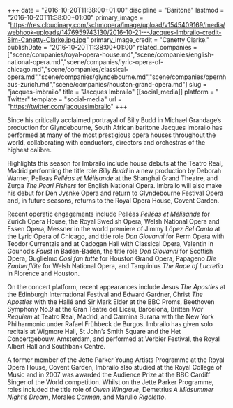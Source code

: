 +++
date = "2016-10-20T11:38:00+01:00"
discipline = "Baritone"
lastmod = "2016-10-20T11:38:00+01:00"
primary_image = "https://res.cloudinary.com/schmopera/image/upload/v1545409169/media/webhook-uploads/1476959743130/2016-10-21---Jacques-Imbrailo-credit-Sim-Canetty-Clarke.jpg.jpg"
primary_image_credit = "Canetty Clarke."
publishDate = "2016-10-20T11:38:00+01:00"
related_companies = ["scene/companies/royal-opera-house.md","scene/companies/english-national-opera.md","scene/companies/lyric-opera-of-chicago.md","scene/companies/classical-opera.md","scene/companies/glyndebourne.md","scene/companies/opernhaus-zurich.md","scene/companies/houston-grand-opera.md"]
slug = "jacques-imbrailo"
title = "Jacques Imbrailo"
[[social_media]]
platform = " Twitter"
template = "social-media"
url = "https://twitter.com/jacquesimbrailo"
+++

Since his critically acclaimed portrayal of Billy Budd in Michael Grandage’s production for Glyndebourne, South African baritone Jacques Imbrailo has performed at many of the most prestigious opera houses throughout the world, collaborating with conductors, directors and orchestras of the highest calibre.

Highlights this season for Imbrailo include house debuts at the Teatro Real, Madrid performing the title role *Billy Budd* in a new production by Deborah Warner, Pelleas *Pelléas et Mélisande* at the Shanghai Grand Theatre, and Zurga *The Pearl Fishers* for English National Opera. Imbrailo will also make his debut for Den Jysnke Opera and return to Glyndebourne Festival Opera and, in future seasons, returns to the Royal Opera House, Covent Garden.

Recent operatic engagements include Pelléas *Pelléas et Mélisande* for Zurich Opera House, the Royal Swedish Opera, Welsh National Opera and Essen Opera, Messner in the world premiere of Jimmy López *Bel Canto* at the Lyric Opera of Chicago, and title role *Don Giovanni* for Perm Opera with Teodor Currentzis and at Cadogan Hall with Classical Opera, Valentin in Gounod’s *Faust* in Baden-Baden, the title role *Don Giovanni* for Scottish Opera, Guglielmo *Così fan tutte* for Houston Grand Opera, Papageno *Die Zauberflöte* for Welsh National Opera, and Tarquinius *The Rape of Lucretia* in Florence and Houston.

On the concert platform, recent appearances include Jesus *The Apostles* at the Edinburgh International Festival and Edward Gardner, Christ *The Apostles* with the Hallé and Sir Mark Elder at the BBC Proms, Beethoven Symphony No.9 at the Gran Teatre del Liceu, Barcelona, Britten *War Requiem* at Teatro Real, Madrid, and Carmina Burana with the New York Philharmonic under Rafael Frühbeck de Burgos. Imbrailo has given solo recitals at Wigmore Hall, St John’s Smith Square and the Het Concertgebouw, Amsterdam, and performed at Verbier Festival, the Royal Albert Hall and Southbank Centre.

A former member of the Jette Parker Young Artists Programme at the Royal Opera House, Covent Garden, Imbrailo also studied at the Royal College of Music and in 2007 was awarded the Audience Prize at the BBC Cardiff Singer of the World competition. Whilst on the Jette Parker Programme, roles included the title role of *Owen Wingrave*, Demetrius *A Midsummer Night’s Dream*, Morales *Carmen*, and Marullo *Rigoletto*.


